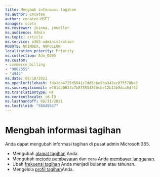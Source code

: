 ```yaml
---
title: Mengbah informasi tagihan
ms.author: cmcatee
author: cmcatee-MSFT
manager: scotv
ms.reviewer: jkinma, jmueller
ms.audience: Admin
ms.topic: article
ms.service: o365-administration
ROBOTS: NOINDEX, NOFOLLOW
localization_priority: Priority
ms.collection: Adm_O365
ms.custom:
- commerce_billing
- "9002555"
- "4942"
ms.date: 08/10/2021
ms.openlocfilehash: fda2ca4725d5941c7dd5cbe8ba347ec075578ba2
ms.sourcegitcommit: e781da003fb7b878854846cbe12b13b9dca8df92
ms.translationtype: HT
ms.contentlocale: id-ID
ms.lasthandoff: 08/31/2021
ms.locfileid: "58845937"
---
```

# <a name="change-billing-information"></a>Mengbah informasi tagihan

Anda dapat mengubah informasi tagihan di pusat admin Microsoft 365. 

- Mengubah [alamat tagihan](https://docs.microsoft.com/microsoft-365/commerce/billing-and-payments/change-your-billing-addresses) Anda.
- Mengubah [metode pembayaran](https://docs.microsoft.com/microsoft-365/commerce/billing-and-payments/manage-payment-methods) dan cara Anda [membayar langganan](https://docs.microsoft.com/microsoft-365/commerce/billing-and-payments/pay-for-your-subscription).
- Ubah [frekuensi tagihan](https://docs.microsoft.com/microsoft-365/commerce/billing-and-payments/change-payment-frequency) Anda menjadi bulanan atau tahunan.
- Mengelola [profil tagihan](https://docs.microsoft.com/microsoft-365/commerce/billing-and-payments/manage-billing-profiles)Anda.
